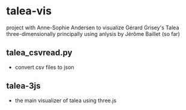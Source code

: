 # talea-vis

project with Anne-Sophie Andersen to visualize Gérard Grisey's Talea three-dimensionally principally using anlysis by Jérôme Baillet (so far)

## talea_csvread.py
- convert csv files to json

## talea-3js
- the main visualizer of talea using three.js
